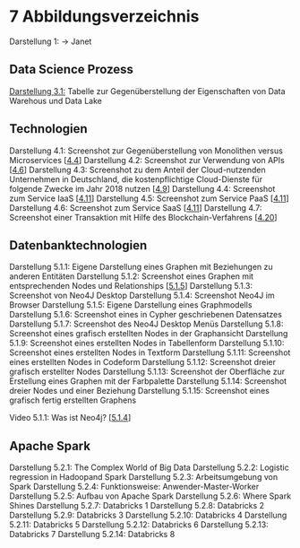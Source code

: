# 7 Abbildungsverzeichnis

Darstellung 1: -> Janet
## Data Science Prozess

[Darstellung 3.1:](./Data_Science_Prozess/031_Daten_Management.md#Darstellung_31) Tabelle zur Gegenüberstellung der Eigenschaften von Data Warehous und Data Lake

## Technologien

Darstellung 4.1: Screenshot zur Gegenüberstellung von Monolithen versus Microservices [[4.4](https://www.redhat.com/de/topics/microservices/what-are-microservices)]
Darstellung 4.2: Screenshot zur Verwendung von APIs [[4.6](https://www.redhat.com/de/topics/api/what-are-application-programming-interfaces)]
Darstellung 4.3: Screenshot zu dem Anteil der Cloud-nutzenden Unternehmen in Deutschland, die kostenpflichtige Cloud-Dienste für folgende Zwecke im Jahr 2018 nutzen [[4.9](https://de.statista.com/statistik/daten/studie/381830/umfrage/einsatzzwecke-von-cloud-computing-in-unternehmen-in-deutschland/)]
Darstellung 4.4: Screenshot zum Service IaaS [[4.11](https://aws.amazon.com/de/what-is-cloud-computing/?nc1=f_cc)]
Darstellung 4.5: Screenshot zum Service PaaS [[4.11](https://aws.amazon.com/de/what-is-cloud-computing/?nc1=f_cc)]
Darstellung 4.6: Screenshot zum Service SaaS [[4.11](https://aws.amazon.com/de/what-is-cloud-computing/?nc1=f_cc)]
Darstellung 4.7: Screenshot einer Transaktion mit Hilfe des Blockchain-Verfahrens [[4.20](https://www.bwi.de/news-blog/blog/blockchain-interview/)]

## Datenbanktechnologien

Darstellung 5.1.1: Eigene Darstellung eines Graphen mit Beziehungen zu anderen Entitäten
Darstellung 5.1.2: Screenshot eines Graphen mit entsprechenden Nodes und Relationships [[5.1.5](https://neo4j.com/developer/get-started/)]
Darstellung 5.1.3: Screenshot von Neo4J Desktop
Darstellung 5.1.4: Screenshot Neo4J im Browser
Darstellung 5.1.5: Eigene Darstellung eines Graphmodells
Darstellung 5.1.6: Screenshot eines in Cypher geschriebenen Datensatzes
Darstellung 5.1.7: Screenshot des Neo4J Desktop Menüs
Darstellung 5.1.8: Screenshot eines grafisch erstellten Nodes in der Graphansicht
Darstellung 5.1.9: Screenshot eines erstellten Nodes in Tabellenform
Darstellung 5.1.10: Screenshot eines erstellten Nodes in Textform
Darstellung 5.1.11: Screenshot eines erstellten Nodes in Codeform
Darstellung 5.1.12: Screenshot dreier grafisch erstellter Nodes
Darstellung 5.1.13: Screenshot der Oberfläche zur Erstellung eines Graphen mit der Farbpalette
Darstellung 5.1.14: Screenshot dreier Nodes und einer Beziehung
Darstellung 5.1.15: Screenshot eines grafisch fertig erstellten Graphens

Video 5.1.1: Was ist Neo4j? [[5.1.4](htps://www.youtube.com/watch?v=GM9bB4ytGao)]

## Apache Spark

Darstellung 5.2.1: The Complex World of Big Data
Darstellung 5.2.2: Logistic regression in Hadoopand Spark
Darstellung 5.2.3: Arbeitsumgebung von Spark
Darstellung 5.2.4: Funktionsweise: Anwender-Master-Worker
Darstellung 5.2.5: Aufbau von Apache Spark
Darstellung 5.2.6: Where Spark Shines
Darstellung 5.2.7: Databricks 1
Darstellung 5.2.8: Databricks 2
Darstellung 5.2.9: Databricks 3
Darstellung 5.2.10: Databricks 4
Darstellung 5.2.11: Databricks 5
Darstellung 5.2.12: Databricks 6
Darstellung 5.2.13: Databricks 7
Darstellung 5.2.14: Databricks 8
